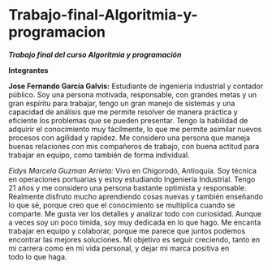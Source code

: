 # Trabajo-final-Algoritmia-y-programacion
**_Trabajo final del curso Algoritmia y programación_**

**Integrantes**

**Jose Fernando García Galvis:** Estudiante de ingenieria industrial y contador público. Soy una persona motivada, responsable, con grandes metas y un gran espíritu para trabajar, tengo un gran manejo de sistemas y una capacidad de análisis que me permite resolver de manera práctica y eficiente los problemas que se pueden presentar. Tengo la habilidad de adquirir el conocimiento muy fácilmente, lo que me permite asimilar nuevos procesos con agilidad y rapidez. Me considero una persona que maneja buenas relaciones con mis compañeros de trabajo, con buena actitud para trabajar en equipo, como también de forma individual.
 
*Eidys Marcela Guzman Arrieta:* Vivo en Chigorodó, Antioquia. Soy técnica en operaciones portuarias y estoy estudiando Ingeniería Industrial. Tengo 21 años y me considero una persona bastante optimista y responsable. Realmente disfruto mucho aprendiendo cosas nuevas y también enseñando lo que sé, porque creo que el conocimiento se multiplica cuando se comparte. Me gusta ver los detalles y analizar todo con curiosidad. Aunque a veces soy un poco tímida, soy muy dedicada en lo que hago. Me encanta trabajar en equipo y colaborar, porque me parece que juntos podemos encontrar las mejores soluciones. Mi objetivo es seguir creciendo, tanto en mi carrera como en mi vida personal, y dejar mi marca positiva en todo lo que haga.
